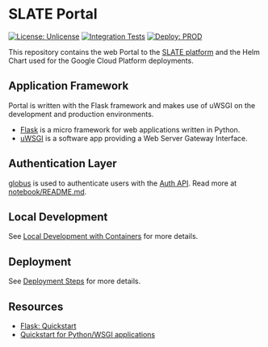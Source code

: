 # SLATE Portal

[![License: Unlicense](https://img.shields.io/badge/license-Unlicense-blue.svg)](http://unlicense.org/)
[![Integration Tests](https://github.com/slateci/slate-portal/actions/workflows/integration-tests.yml/badge.svg)](https://github.com/slateci/slate-portal/actions/workflows/integration-tests.yml)
[![Deploy: PROD](https://github.com/slateci/slate-portal/actions/workflows/deploy-prod.yml/badge.svg?branch=master)](https://github.com/slateci/slate-portal/actions/workflows/deploy-prod.yml)

This repository contains the web Portal to the [SLATE platform](https://slateci.io/) and the Helm Chart used for the Google Cloud Platform deployments.

## Application Framework

Portal is written with the Flask framework and makes use of uWSGI on the development and production environments.
* [Flask](https://flask.palletsprojects.com/en/2.0.x/) is a micro framework for web applications written in Python.
* [uWSGI](https://uwsgi-docs.readthedocs.io/en/latest/) is a software app providing a Web Server Gateway Interface.

## Authentication Layer

[globus](https://docs.globus.org/) is used to authenticate users with the [Auth API](https://docs.globus.org/api/auth/). Read more at [notebook/README.md](resources/notebook/README.md).

## Local Development

See [Local Development with Containers](resources/docs/containers.md) for more details.

## Deployment

See [Deployment Steps](https://docs.google.com/document/d/1WBrVPhvCGxAWbXaxDbaKQ2J73K6amF4fbXRxzvtGwSo/edit#heading=h.6rq3vs2f6vdu) for more details.

## Resources

* [Flask: Quickstart](https://flask.palletsprojects.com/en/2.0.x/quickstart/)
* [Quickstart for Python/WSGI applications](https://uwsgi-docs.readthedocs.io/en/latest/WSGIquickstart.html)
